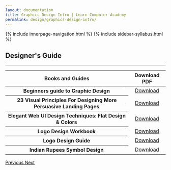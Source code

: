 ```yaml
---
layout: documentation
title: Graphics Design Intro | Learn Computer Academy
permalink: design/graphics-design-intro/
---
```

<div class="loader">
{% include innerpage-navigation.html %}
{% include sidebar-syllabus.html %}
 <div class="page-content">
  <div class="content-wrapper">
   <div class="row">
    <div class="col-md-9 content">
     <!-- Your content goes started here -->
     <div class="doc-content">
      <h2>Designer's Guide</h2>
      <hr>
      <table class="table table-striped table-bordered">
       <thead class="thead-shades">
        <tr>
         <th scope="col">Books and Guides</th>
         <th scope="col">Download PDF</th>
        </tr>
       </thead>
       <tbody>
        <style>
         th img {
          float: right;
          max-width: 100px;
          height: auto;
          display: inline-block;
          border: 1px solid #ddd;
         }
         tr td {
          text-align: center;
         }
         .table td {
          vertical-align: middle;
         }
        </style>
        <tr>
         <th scope="row">Beginners guide to Graphic Design <img src="{{ site.baseurl }}/assets/img/graphics-design/poster/thumbnail/book-1.jpg" alt="">
         </th>
         <td>
          <a href="{{ site.baseurl }}/../assets/img/graphics-design/pdfs/designer-guide-1.pdf" class="btn btn-primary" download="LCA-Guide-01">Download</a>
         </td>
        </tr>
        <tr>
         <th scope="row">23 Visual Principles For Designing More Persuasive Landing Pages <img src="{{ site.baseurl }}/assets/img/graphics-design/poster/thumbnail/book-2.jpg" alt="">
         </th>
         <td>
          <a href="{{ site.baseurl }}/../assets/img/graphics-design/pdfs/designer-guide-2.pdf" class="btn btn-primary" download="LCA-Guide-02">Download</a>
         </td>
        </tr>
        <tr>
         <th scope="row">Elegant Web UI Design Techniques: Flat Design & Colors <img src="{{ site.baseurl }}/assets/img/graphics-design/poster/thumbnail/book-3.jpg" alt="">
         </th>
         <td>
          <a href="{{ site.baseurl }}/../assets/img/graphics-design/pdfs/designer-guide-3.pdf" class="btn btn-primary" download="LCA-Guide-03">Download</a>
         </td>
        </tr>
        <tr>
         <th scope="row">Logo Design Workbook <img src="{{ site.baseurl }}/assets/img/graphics-design/poster/thumbnail/book-4.jpg" alt="">
         </th>
         <td>
          <a href="{{ site.baseurl }}/../assets/img/graphics-design/pdfs/designer-guide-4.pdf" class="btn btn-primary" download="LCA-Guide-04">Download</a>
         </td>
        </tr>
        <tr>
         <th scope="row">Logo Design Guide <img src="{{ site.baseurl }}/assets/img/graphics-design/poster/thumbnail/book-5.jpg" alt="">
         </th>
         <td>
          <a href="{{ site.baseurl }}/../assets/img/graphics-design/pdfs/logo-design-1.pdf" class="btn btn-primary" download="LCA-Guide-05">Download</a>
         </td>
        </tr>
        <tr>
         <th scope="row">Indian Rupees Symbol Design <img src="{{ site.baseurl }}/assets/img/graphics-design/poster/thumbnail/book-6.jpg" alt="">
         </th>
         <td>
          <a href="{{ site.baseurl }}/../assets/img/graphics-design/pdfs/Indian_Rupee_Symbol.pdf" class="btn btn-primary" download="LCA-Guide-06">Download</a>
         </td>
        </tr>
       </tbody>
      </table>
     </div>
     <!-- /.Your content goes ends here -->
     <div class="footer-btn d-flex justify-content-between">
      <a href="/design/photoshop-syllabus" class="btn">
       <i class="fas fa-arrow-circle-left"></i>Previous </a>
      <a href="/design/graphics-design-poster" class="btn">Next <i class="fas fa-arrow-circle-right"></i>
      </a>
     </div>
     <!-- /.End of footer button -->
    </div>
    <!-- Right Sidebar Start--> <?php include '../../includes/right-sidebar-innerpage.php'; ?>
    <!-- Right-Sidebar End -->
   </div>
  </div>
  <img src="" intrinsicsize="250 x 250" alt="">
